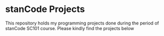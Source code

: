 # stanCode Projects
This repository holds my programming projects done during the period of stanCode SC101 course.
Please kindly find the projects below
